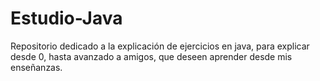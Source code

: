 # Estudio-Java
Repositorio dedicado a la explicación de ejercicios en java, para explicar desde 0, hasta avanzado a amigos, que deseen aprender desde mis enseñanzas.
